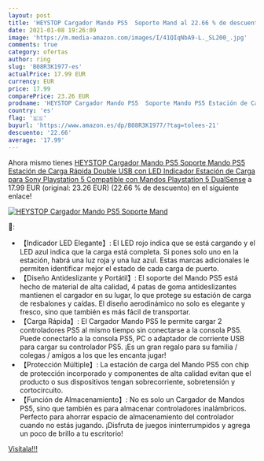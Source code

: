 ```yaml
---
layout: post
title: 'HEYSTOP Cargador Mando PS5  Soporte Mand al 22.66 % de descuento'
date: 2021-01-08 19:26:09
image: 'https://m.media-amazon.com/images/I/41QIqNbA9-L._SL200_.jpg'
comments: true
category: ofertas
author: ring
slug: 'B08R3K1977-es'
actualPrice: 17.99 EUR
currency: EUR
price: 17.99
comparePrice: 23.26 EUR
prodname: 'HEYSTOP Cargador Mando PS5  Soporte Mando PS5 Estación de Carga Rápida Double USB con LED Indicador  Estación de Carga para Sony Playstation 5 Compatible con Mandos Playstation 5 DualSense'
country: 'es'
flag: '🇪🇸'
buyurl: 'https://www.amazon.es/dp/B08R3K1977/?tag=tolees-21'
descuento: '22.66'
average: '17.99'
---
```


Ahora mismo tienes [HEYSTOP Cargador Mando PS5  Soporte Mando PS5 Estación de Carga Rápida Double USB con LED Indicador  Estación de Carga para Sony Playstation 5 Compatible con Mandos Playstation 5 DualSense](https://www.amazon.es/dp/B08R3K1977/?tag=tolees-21) a 17.99 EUR (original: 23.26 EUR) (22.66 %  de descuento) en el siguiente enlace!

[![HEYSTOP Cargador Mando PS5  Soporte Mand](https://m.media-amazon.com/images/I/41QIqNbA9-L._SL200_.jpg)](https://www.amazon.es/dp/B08R3K1977/?tag=tolees-21)

🔎:

- 【Indicador LED Elegante】: El LED rojo indica que se está cargando y el LED azul indica que la carga está completa. Si pones solo uno en la estación, habrá una luz roja y una luz azul. Estas marcas adicionales le permiten identificar mejor el estado de cada carga de puerto.
- 【Diseño Antideslizante y Portátil】: El soporte del Mando PS5 está hecho de material de alta calidad, 4 patas de goma antideslizantes mantienen el cargador en su lugar, lo que protege su estación de carga de resbalones y caídas. El diseño aerodinámico no solo es elegante y fresco, sino que también es más fácil de transportar.
- 【Carga Rápida】: El Cargador Mando PS5 le permite cargar 2 controladores PS5 al mismo tiempo sin conectarse a la consola PS5. Puede conectarlo a la consola PS5, PC o adaptador de corriente USB para cargar su controlador PS5. ¡Es un gran regalo para su familia / colegas / amigos a los que les encanta jugar!
- 【Protección Múltiple】: La estación de carga del Mando PS5 con chip de protección incorporado y componentes de alta calidad evitan que el producto o sus dispositivos tengan sobrecorriente, sobretensión y cortocircuito.
- 【Función de Almacenamiento】: No es solo un Cargador de Mandos PS5, sino que también es para almacenar controladores inalámbricos. Perfecto para ahorrar espacio de almacenamiento del controlador cuando no estás jugando. ¡Disfruta de juegos ininterrumpidos y agrega un poco de brillo a tu escritorio!

[Visítala!!!](https://www.amazon.es/dp/B08R3K1977/?tag=tolees-21)
